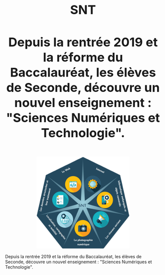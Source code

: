 <h1 align="center" style="font-size:40px"> SNT </h1> 
<h4 align="center" style="font-size:40px"> Depuis la rentrée 2019 et la réforme du Baccalauréat, les élèves de Seconde, découvre un nouvel enseignement : "Sciences Numériques et Technologie". </h4> 
<p align="center"> 
<img src="https://github.com/AlgoMaths/SNT/blob/main/SNT_logo.png" alt="SNT" width="300"> 
</p>

Depuis la rentrée 2019 et la réforme du Baccalauréat, les élèves de Seconde, découvre un nouvel enseignement : "Sciences Numériques et Technologie".


